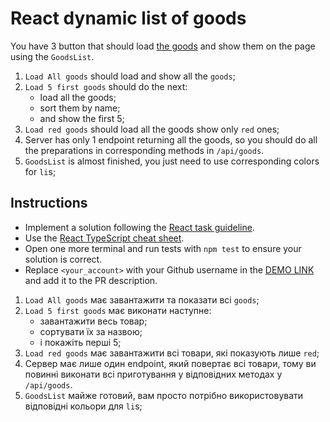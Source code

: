 # React dynamic list of goods
You have 3 button that should load [the goods](https://mate-academy.github.io/react_dynamic-list-of-goods/goods.json) and show them on the page using the `GoodsList`.

1. `Load All goods` should load and show all the `goods`;
1. `Load 5 first goods` should do the next:
    - load all the goods;
    - sort them by name;
    - and show the first 5;
1. `Load red goods` should load all the goods show only `red` ones;
1. Server has only 1 endpoint returning all the goods, so you should do all the preparations in corresponding methods in `/api/goods`.
1. `GoodsList` is almost finished, you just need to use corresponding colors for `li`s;

## Instructions

- Implement a solution following the [React task guideline](https://github.com/mate-academy/react_task-guideline#react-tasks-guideline).
- Use the [React TypeScript cheat sheet](https://mate-academy.github.io/fe-program/js/extra/react-typescript).
- Open one more terminal and run tests with `npm test` to ensure your solution is correct.
- Replace `<your_account>` with your Github username in the [DEMO LINK](https://emxm.github.io/react_dynamic-list-of-goods/) and add it to the PR description.

1. `Load All goods` має завантажити та показати всі `goods`;
2. `Load 5 first goods` має виконати наступне:
     - завантажити весь товар;
     - сортувати їх за назвою;
     - і покажіть перші 5;
3. `Load red goods` має завантажити всі товари, які показують лише `red`;
4. Сервер має лише один endpoint, який повертає всі товари, тому ви повинні виконати всі приготування у відповідних методах у `/api/goods`.
5. `GoodsList` майже готовий, вам просто потрібно використовувати відповідні кольори для `li`s;
